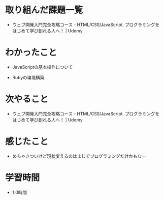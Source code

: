 # 取り組んだ課題一覧

- ウェブ開発入門完全攻略コース - HTML/CSS/JavaScript. プログラミングをはじめて学び創れる人へ！ | Udemy

# わかったこと

- JavaScriptの基本操作について

- Rubyの環境構築

# 次やること

- ウェブ開発入門完全攻略コース - HTML/CSS/JavaScript. プログラミングをはじめて学び創れる人へ！ | Udemy

# 感じたこと

- めちゃきついけど現状変えるのはまじでプログラミングだけかもなー

# 学習時間

- 1.0時間